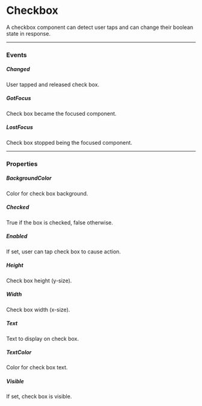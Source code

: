# Checkbox

A checkbox component can detect user taps and can change their boolean state in response.

---

### Events

##### Changed

User tapped and released check box.

##### GotFocus

Check box became the focused component.

##### LostFocus

Check box stopped being the focused component.

---

### Properties

##### BackgroundColor

Color for check box background.

##### Checked

True if the box is checked, false otherwise.

##### Enabled

If set, user can tap check box to cause action.

##### Height

Check box height \(y-size\).

##### Width

Check box width \(x-size\).

##### Text

Text to display on check box.

##### TextColor

Color for check box text.

##### Visible

If set, check box is visible.

